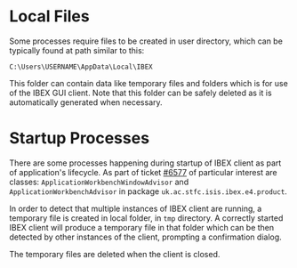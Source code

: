 # Local Files
Some processes require files to be created in user directory, which can be typically found at path similar to this:

`C:\Users\USERNAME\AppData\Local\IBEX`

This folder can contain data like temporary files and folders which is for use of the IBEX GUI client.
Note that this folder can be safely deleted as it is automatically generated when necessary.

# Startup Processes
There are some processes happening during startup of IBEX client as part of application's lifecycle.
As part of ticket [#6577](https://github.com/ISISComputingGroup/IBEX/issues/6577) of particular interest
are classes: `ApplicationWorkbenchWindowAdvisor` and `ApplicationWorkbenchAdvisor` in package `uk.ac.stfc.isis.ibex.e4.product`.

In order to detect that multiple instances of IBEX client are running, a temporary file is created in local folder, in `tmp` directory.
A correctly started IBEX client will produce a temporary file in that folder which can be then detected by other instances of the client,
prompting a confirmation dialog.

The temporary files are deleted when the client is closed.